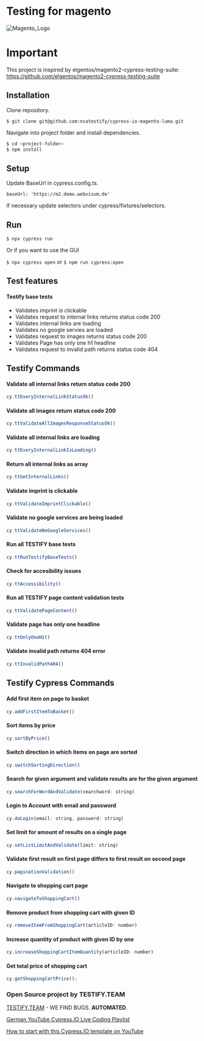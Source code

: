# Testing for magento

![Magento_Logo](https://user-images.githubusercontent.com/108877931/214883559-6ff3d5a2-af1d-4f66-9eb2-4595e1c5a64c.png)

# Important

This project is inspired by elgentos/magento2-cypress-testing-suite: https://github.com/elgentos/magento2-cypress-testing-suite

## Installation

Clone repository.

`$ git clone git@github.com:ncatestify/cypress-io-magento-luma.git`

Navigate into project folder and install dependencies.

```bash
$ cd <project-folder>
$ npm install
```

## Setup

Update BaseUrl in cypress.config.ts.

`baseUrl: 'https://m2.demo.webvisum.de'`

If necessary update selectors under cypress/fixtures/selectors.

## Run

`$ npx cypress run`

Or if you want to use the GUI

`$ npx cypress open` or `$ npm run cypress:open`

## Test features

#### Testify base tests

  - Validates imprint is clickable
  - Validates request to internal links returns status code 200
  - Validates internal links are loading
  - Validates no google servies are loaded
  - Validates request to images returns status code 200
  - Validates Page has only one h1 headline
  - Validates request to invalid path returns status code 404

## Testify Commands

#### Validate all internal links return status code 200

```js
cy.ttEveryInternalLinkStatusOk()
```

#### Validate all images return status code 200

```js
cy.ttValidateAllImagesResponseStatusOk()
```

#### Validate all internal links are loading

```js
cy.ttEveryInternalLinkIsLoading()
```

#### Return all internal links as array

```js
cy.ttGetInternalLinks()
```

#### Validate imprint is clickable

```js
cy.ttValidateImprintClickable()
```

#### Validate no google services are being loaded

```js
cy.ttValidateNoGoogleServices()
```

#### Run all TESTIFY base tests

```js
cy.ttRunTestifyBaseTests()
```

#### Check for accesibility issues

```js
cy.ttAccessibility()
```

#### Run all TESTIFY page content validation tests

```js
cy.ttValidatePageContent()
```

#### Validate page has only one headline

```js
cy.ttOnlyOneH1()
```

#### Validate invalid path returns 404 error

```js
cy.ttInvalidPath404()
```

## Testify Cypress Commands

#### Add first item on page to basket

```js
cy.addFirstItemToBasket()
```

#### Sort items by price

```js
cy.sortByPrice()
```

#### Switch direction in which items on page are sorted

```js
cy.switchSortingDirection()
```

#### Search for given argument and validate results are for the given argument

```js
cy.searchForWordAndValidate(searchword: string)
```

#### Login to Account with email and password

```js
cy.doLogin(email: string, password: string)
```

#### Set limit for amount of results on a single page

```js
cy.setListLimitAndValidate(limit: string)
```

#### Validate first result on first page differs to first result on second page

```js
cy.paginationValidation()
```

#### Navigate to shopping cart page

```js
cy.navigateToShoppingCart()
```

#### Remove product from shopping cart with given ID

```js
cy.removeItemFromShoppingCart(articleID: number)
```

#### Increase quantity of product with given ID by one

```js
cy.increaseShoppingCartItemQuantity(articleID: number)
```

#### Get total price of shopping cart

```js
cy.getShoppingCartPrice();
```

### Open Source project by TESTIFY.TEAM

[TESTIFY.TEAM](https://testify.team) - WE FIND BUGS. **AUTOMATED**.

[German YouTube Cypress.IO Live Coding Playlist](https://www.youtube.com/watch?v=mb_PTxDeJKI&list=PLKrKzhBjw2Y9ceCxO3ollOc4eIVPAjiHs)

[How to start with this Cypress.IO template on YouTube](https://youtu.be/b27PciNzreY)
